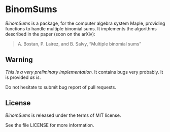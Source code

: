 BinomSums
=========

*BinomSums* is a package, for the computer algebra system Maple,
providing functions to handle multiple binomial sums.
It implements the algorithms described in the paper
(soon on the arXiv):

> A. Bostan, P. Lairez, and B. Salvy, “Multiple binomial sums”


Warning
-------

*This is a very preliminary implementation.*
It contains bugs very probably. It is provided *as is*.

Do not hesitate to submit bug report of pull requests.

License
-------

*BinomSums* is released under the terms of MIT license.

See the file LICENSE for more information.


